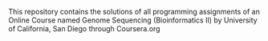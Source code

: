 This repository contains the solutions of all programming assignments of an Online Course named Genome Sequencing (Bioinformatics II) by University of California, San Diego through Coursera.org

